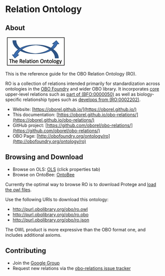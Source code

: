 # Relation Ontology

## About

![img](RO-logo.png)

This is the reference guide for the OBO Relation Ontology (RO).

RO is a collection of relations intended primarily for standardization across ontologies in the [OBO Foundry](http://obofoundry.org) and wider OBO library. It incorporates [core](ROCore) upper-level relations such as [part of (BFO:0000050)](http://purl.obolibrary.org/obo/BFO_0000050) as well as biology-specific relationship types such as [develops from (RO:0002202)](http://purl.obolibrary.org/obo/RO_0002202).

 * Website: [https://oborel.github.io/](https://oborel.github.io/)
 * This documentation: [https://oborel.github.io/obo-relations/](https://oborel.github.io/obo-relations/)
 * GitHub project: [https://github.com/oborel/obo-relations/](https://github.com/oborel/obo-relations/)
 * OBO Page: [http://obofoundry.org/ontology/ro](http://obofoundry.org/ontology/ro)

## Browsing and Download

 * Browse on OLS: [OLS](https://www.ebi.ac.uk/ols/ontologies/ro) (click properties tab)
 * Browse on OntoBee: [OntoBee](http://www.ontobee.org/ontology/RO)

Currently the optimal way to browse RO is to download Protege and [load the owl files](http://purl.obolibrary.org/obo/ro.owl).

Use the following URIs to download this ontology:

  * http://purl.obolibrary.org/obo/ro.owl
  * http://purl.obolibrary.org/obo/ro.obo
  * http://purl.obolibrary.org/obo/ro.json

The OWL product is more expressive than the OBO format one, and includes additional axioms.

## Contributing

  * Join the [Google Group](http://groups.google.com/group/obo-relations)
  * Request new relations via the [obo-relations issue tracker](https://github.com/oborel/obo-relations/issues)

